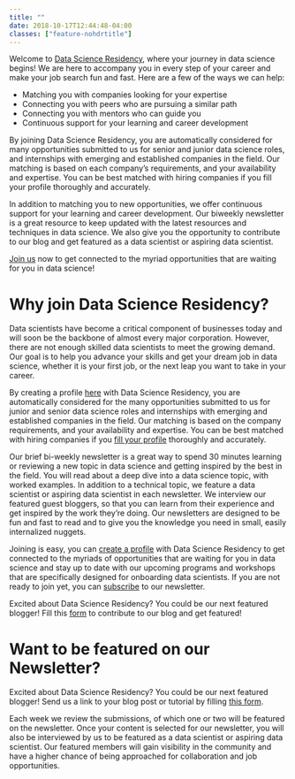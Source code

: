 ```yaml
---
title: ""
date: 2018-10-17T12:44:48-04:00
classes: ["feature-nohdrtitle"]
---
```


Welcome to [Data Science Residency](https://datascienceresidency.com/), where your journey in data science begins! We are here to accompany you in every step of your career and make your job search fun and fast. Here are a few of the ways we can help:
 
- Matching you with companies looking for your expertise
- Connecting you with peers who are pursuing a similar path
- Connecting you with mentors who can guide you
- Continuous support for your learning and career development
 
By joining Data Science Residency, you are automatically considered for many opportunities submitted to us for senior and junior data science roles, and internships with emerging and established companies in the field. Our matching is based on each company’s requirements, and your availability and expertise. You can be best matched with hiring companies if you fill your profile thoroughly and accurately.
 
In addition to matching you to new opportunities, we offer continuous support for your learning and career development. Our biweekly newsletter is a great resource to keep updated with the latest resources and techniques in data science. We also give you the opportunity to contribute to our blog and get featured as a data scientist or aspiring data scientist.
 
[Join us](https://goo.gl/forms/fbFvudJLV31TFfvf2) now to get connected to the myriad opportunities that are waiting for you in data science!

# Why join Data Science Residency?

Data scientists have become a critical component of businesses today and will soon be the backbone of almost every major corporation. However, there are not enough skilled data scientists to meet the growing demand. Our goal is to help you advance your skills and get your dream job in data science, whether it is your first job, or the next leap you want to take in your career. 

By creating a profile [here](https://goo.gl/forms/fbFvudJLV31TFfvf2) with Data Science Residency, you are automatically considered for the many opportunities submitted to us for junior and senior data science roles and internships with emerging and established companies in the field. Our matching is based on the company requirements, and your availability and expertise. You can be best matched with hiring companies if you [fill your profile](https://goo.gl/forms/fbFvudJLV31TFfvf2) thoroughly and accurately.

Our brief bi-weekly newsletter is a great way to spend 30 minutes learning or reviewing a new topic in data science and getting inspired by the best in the field. You will read about a deep dive into a data science topic, with worked examples. In addition to a technical topic, we feature a data scientist or aspiring data scientist in each newsletter. We interview our featured guest bloggers, so that you can learn from their experience and get inspired by the work they’re doing. Our newsletters are designed to be fun and fast to read and to give you the knowledge you need in small, easily internalized nuggets. 

Joining is easy, you can [create a profile](https://goo.gl/forms/fbFvudJLV31TFfvf2) with Data Science Residency to get connected to the myriads of opportunities that are waiting for you in data science and stay up to date with our upcoming programs and workshops that are specifically designed for onboarding data scientists. If you are not ready to join yet, you can [subscribe](https://datascienceresidency.us19.list-manage.com/subscribe?u=d7bdd4f5fc9cb25247d79fc50&id=c9291ad9f9) to our newsletter. 

Excited about Data Science Residency? You could be our next featured blogger! Fill this [form](https://docs.google.com/forms/d/e/1FAIpQLSdUJ-9LUwEDLrKE5-EwHcMU5shTdRtySxeXXR_6Gu-cgEy11Q/viewform) to contribute to our blog and get featured!

# Want to be featured on our Newsletter?

Excited about Data Science Residency? You could be our next featured blogger! Send us a link to your blog post or tutorial by filling [this form](https://goo.gl/forms/Eqr02hyU84VF6K5J3).

Each week we review the submissions, of which one or two will be featured on the newsletter. Once your content is selected for our newsletter, you will also be interviewed by us to be featured as a data scientist or aspiring data scientist. Our featured members will gain visibility in the community and have a higher chance of being approached for collaboration and job opportunities.
